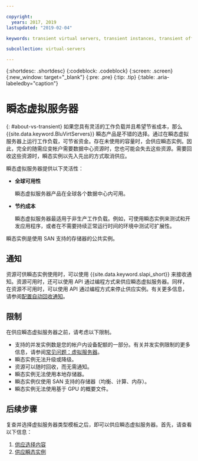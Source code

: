 ```yaml
---

copyright:
  years: 2017, 2019
lastupdated: "2019-02-04"

keywords: transient virtual servers, transient instances, transient offering, cost savings

subcollection: virtual-servers

---
```


{:shortdesc: .shortdesc}
{:codeblock: .codeblock}
{:screen: .screen}
{:new_window: target="_blank"}
{:pre: .pre}
{:tip: .tip}
{:table: .aria-labeledby="caption"}

# 瞬态虚拟服务器
{: #about-vs-transient}
如果您具有灵活的工作负载并且希望节省成本，那么 {{site.data.keyword.BluVirtServers}} 瞬态产品是不错的选择。通过在瞬态虚拟服务器上运行工作负载，可节省资金。存在未使用的容量时，会供应瞬态实例。因此，完全的随需应变帐户需要数据中心资源时，您也可能会失去这些资源。需要回收这些资源时，瞬态实例以先入先出的方式取消供应。   

瞬态虚拟服务器提供以下灵活性：

* **全球可用性**

    瞬态虚拟服务器产品在全球各个数据中心内可用。

* **节约成本**

    瞬态虚拟服务器最适用于非生产工作负载。例如，可使用瞬态实例来测试和开发应用程序，或者在不需要持续正常运行时间的环境中测试可扩展性。

瞬态实例是使用 SAN 支持的存储器的公共实例。

## 通知
资源可供瞬态实例使用时，可以使用 {{site.data.keyword.slapi_short}} 来接收通知。资源可用时，还可以使用 API 通过编程方式来供应瞬态虚拟服务器。同样，在资源不可用时，可以使用 API 通过编程方式来停止供应实例。有关更多信息，请参阅[配置自动回收通知](/docs/vsi?topic=virtual-servers-configuring-notifications-for-reclaims-of-transient-virtual-servers)。

## 限制
在供应瞬态虚拟服务器之前，请考虑以下限制。

* 支持的并发实例数是您的帐户内设备配额的一部分。有关并发实例限制的更多信息，请参阅[常见问题：虚拟服务器](/docs/vsi?topic=virtual-servers-faqs-virtual-servers#concurrent)。
* 瞬态实例无法升级或降级。
* 资源可以随时回收，而无需通知。
* 瞬态实例无法使用本地存储器。
* 瞬态实例仅使用 SAN 支持的存储器（均衡、计算、内存）。
* 瞬态实例无法使用基于 GPU 的概要文件。


## 后续步骤

复查并选择虚拟服务器类型模板之后，即可以供应瞬态虚拟服务器。首先，请查看以下信息：
1. [供应选择内容](/docs/vsi?topic=virtual-servers-provisioning-selections)
2. [供应瞬态实例](/docs/vsi?topic=virtual-servers-ordering-vs-transient)
